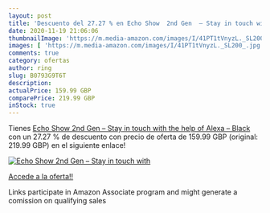 ```yaml
---
layout: post
title: 'Descuento del 27.27 % en Echo Show  2nd Gen  – Stay in touch with'
date: 2020-11-19 21:06:06
thumbnailImage: 'https://m.media-amazon.com/images/I/41PT1tVnyzL._SL200_.jpg'
images: [ 'https://m.media-amazon.com/images/I/41PT1tVnyzL._SL200_.jpg' ]
comments: true
category: ofertas
author: ring
slug: B0793G9T6T
description:
actualPrice: 159.99 GBP
comparePrice: 219.99 GBP
inStock: true
---
```


Tienes [Echo Show  2nd Gen  – Stay in touch with the help of Alexa – Black](https://www.amazon.co.uk/dp/B0793G9T6T/?tag=tolees0a-21) con un 27.27 % de descuento con precio de oferta de 159.99 GBP (original: 219.99 GBP) en el siguiente enlace!

[![Echo Show  2nd Gen  – Stay in touch with](https://m.media-amazon.com/images/I/41PT1tVnyzL._SL200_.jpg)](https://www.amazon.co.uk/dp/B0793G9T6T/?tag=tolees0a-21)

[Accede a la oferta!!](https://www.amazon.co.uk/dp/B0793G9T6T/?tag=tolees0a-21)

Links participate in Amazon Associate program and might generate a comission on qualifying sales


